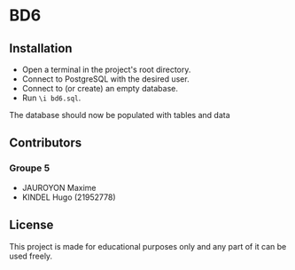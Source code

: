 # BD6

## Installation

- Open a terminal in the project's root directory.
- Connect to PostgreSQL with the desired user.
- Connect to (or create) an empty database.
- Run `\i bd6.sql`.

The database should now be populated with tables and data

## Contributors

### Groupe 5

- JAUROYON Maxime
- KINDEL Hugo (21952778)

## License

This project is made for educational purposes only and any part of it can be used freely.

